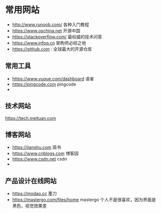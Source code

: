 
# 常用网站


- http://www.runoob.com/ 各种入门教程
- https://www.oschina.net 开源中国
- https://stackoverflow.com/ 最权威的技术问答
- https://www.infoq.cn 架构师必经之地
- https://github.com : 全球最大的开源仓库

## 常用工具

- https://www.yuque.com/dashboard 语雀
- https://pingcode.com pingcode
- 



## 技术网站

https://tech.meituan.com 

##  博客网站

- https://jianshu.com 简书
- https://www.cnblogs.com 博客园
- https://www.csdn.net csdn
- 

## 产品设计在线网站 
- https://modao.cc 墨刀
- https://mastergo.com/files/home mastergo 个人不是很喜欢，因为界面是黑色，视觉效果差
